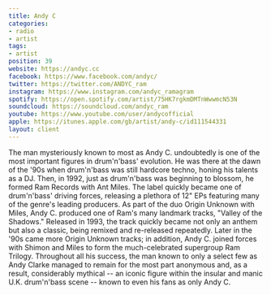 ```yaml
---
title: Andy C
categories:
- radio
- artist
tags:
- artist
position: 39
website: https://andyc.cc
facebook: https://www.facebook.com/andyc/
twitter: https://twitter.com/ANDYC_ram
instagram: https://www.instagram.com/andyc_ramagram
spotify: https://open.spotify.com/artist/75HK7rgkmDMTnWwwmcN53N
soundcloud: https://soundcloud.com/andyc_ram
youtube: https://www.youtube.com/user/andycofficial
apple: https://itunes.apple.com/gb/artist/andy-c/id111544331
layout: client
---
```


The man mysteriously known to most as Andy C. undoubtedly is one of the most important figures in drum'n'bass' evolution. He was there at the dawn of the '90s when drum'n'bass was still hardcore techno, honing his talents as a DJ. Then, in 1992, just as drum'n'bass was beginning to blossom, he formed Ram Records with Ant Miles. The label quickly became one of drum'n'bass' driving forces, releasing a plethora of 12" EPs featuring many of the genre's leading producers. As part of the duo Origin Unknown with Miles, Andy C. produced one of Ram's many landmark tracks, "Valley of the Shadows." Released in 1993, the track quickly became not only an anthem but also a classic, being remixed and re-released repeatedly. Later in the '90s came more Origin Unknown tracks; in addition, Andy C. joined forces with Shimon and Miles to form the much-celebrated supergroup Ram Trilogy. Throughout all his success, the man known to only a select few as Andy Clarke managed to remain for the most part anonymous and, as a result, considerably mythical -- an iconic figure within the insular and manic U.K. drum'n'bass scene -- known to even his fans as only Andy C.
